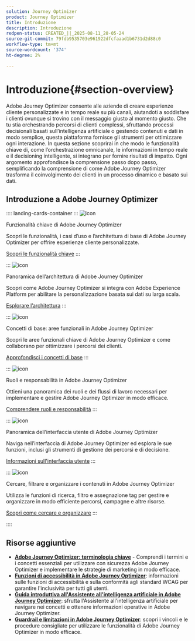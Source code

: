 ```yaml
---
solution: Journey Optimizer
product: Journey Optimizer
title: Introduzione
description: Introduzione
redpen-status: CREATED_||_2025-08-11_20-05-24
source-git-commit: 79fdb9535703e961922dfcfaaad1b6731d2d88c0
workflow-type: tm+mt
source-wordcount: '374'
ht-degree: 2%

---
```



# Introduzione{#section-overview}

Adobe Journey Optimizer consente alle aziende di creare esperienze cliente personalizzate e in tempo reale su più canali, aiutandoti a soddisfare i clienti ovunque si trovino con il messaggio giusto al momento giusto. Che tu stia orchestrando percorsi di clienti complessi, sfruttando processi decisionali basati sull’intelligenza artificiale o gestendo contenuti e dati in modo semplice, questa piattaforma fornisce gli strumenti per ottimizzare ogni interazione. In questa sezione scoprirai in che modo le funzionalità chiave di, come l’orchestrazione omnicanale, le informazioni in tempo reale e il decisioning intelligente, si integrano per fornire risultati di impatto. Ogni argomento approfondisce la comprensione passo dopo passo, semplificando la comprensione di come Adobe Journey Optimizer trasforma il coinvolgimento dei clienti in un processo dinamico e basato sui dati.

## Introduzione a Adobe Journey Optimizer

:::: landing-cards-container
:::
![icon](https://cdn.experienceleague.adobe.com/icons/book.svg?lang=it)

Funzionalità chiave di Adobe Journey Optimizer

Scopri le funzionalità, i casi d’uso e l’architettura di base di Adobe Journey Optimizer per offrire esperienze cliente personalizzate.

[Scopri le funzionalità chiave](../using/start/get-started.md)
:::

:::
![icon](https://cdn.experienceleague.adobe.com/icons/code-branch.svg?lang=it)

Panoramica dell’architettura di Adobe Journey Optimizer

Scopri come Adobe Journey Optimizer si integra con Adobe Experience Platform per abilitare la personalizzazione basata sui dati su larga scala.

[Esplorare l’architettura](../using/start/architecture-concepts-redpen.md)
:::

:::
![icon](https://cdn.experienceleague.adobe.com/icons/puzzle-piece.svg?lang=it)

Concetti di base: aree funzionali in Adobe Journey Optimizer

Scopri le aree funzionali chiave di Adobe Journey Optimizer e come collaborano per ottimizzare i percorsi dei clienti.

[Approfondisci i concetti di base](../using/start/functional-areas-redpen.md)
:::

:::
![icon](https://cdn.experienceleague.adobe.com/icons/list-check.svg?lang=it)

Ruoli e responsabilità in Adobe Journey Optimizer

Ottieni una panoramica dei ruoli e dei flussi di lavoro necessari per implementare e gestire Adobe Journey Optimizer in modo efficace.

[Comprendere ruoli e responsabilità](../using/start/quick-start.md)
:::

:::
![icon](https://cdn.experienceleague.adobe.com/icons/gear.svg?lang=it)

Panoramica dell’interfaccia utente di Adobe Journey Optimizer

Naviga nell’interfaccia di Adobe Journey Optimizer ed esplora le sue funzioni, inclusi gli strumenti di gestione dei percorsi e di decisione.

[Informazioni sull&#39;interfaccia utente](../using/start/user-interface.md)
:::

:::
![icon](https://cdn.experienceleague.adobe.com/icons/circle-play.svg?lang=it)

Cercare, filtrare e organizzare i contenuti in Adobe Journey Optimizer

Utilizza le funzioni di ricerca, filtro e assegnazione tag per gestire e organizzare in modo efficiente percorsi, campagne e altre risorse.

[Scopri come cercare e organizzare](../using/start/search-filter-categorize.md)
:::

::::


## Risorse aggiuntive

- **[Adobe Journey Optimizer: terminologia chiave](../using/start/terminology-md-redpen.md)** - Comprendi i termini e i concetti essenziali per utilizzare con sicurezza Adobe Journey Optimizer e implementare le strategie di marketing in modo efficace.
- **[Funzioni di accessibilità in Adobe Journey Optimizer](../using/start/accessibility.md)**: informazioni sulle funzioni di accessibilità e sulla conformità agli standard WCAG per garantire l&#39;inclusività per tutti gli utenti.
- **[Guida introduttiva all&#39;Assistente all&#39;intelligenza artificiale in Adobe Journey Optimizer](../using/start/ai-assistant.md)**: sfrutta l&#39;Assistente all&#39;intelligenza artificiale per navigare nei concetti e ottenere informazioni operative in Adobe Journey Optimizer.
- **[Guardrail e limitazioni in Adobe Journey Optimizer](../using/start/guardrails.md)**: scopri i vincoli e le procedure consigliate per utilizzare le funzionalità di Adobe Journey Optimizer in modo efficace.
